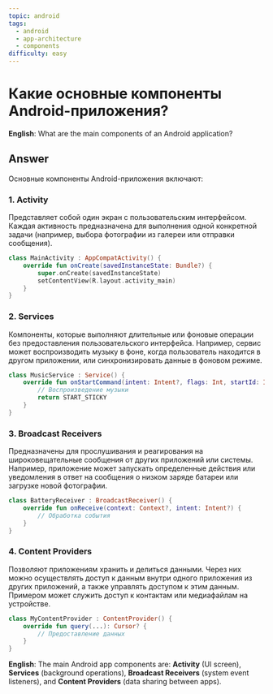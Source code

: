 ```yaml
---
topic: android
tags:
  - android
  - app-architecture
  - components
difficulty: easy
---
```


# Какие основные компоненты Android-приложения?

**English**: What are the main components of an Android application?

## Answer

Основные компоненты Android-приложения включают:

### 1. Activity

Представляет собой один экран с пользовательским интерфейсом. Каждая активность предназначена для выполнения одной конкретной задачи (например, выбора фотографии из галереи или отправки сообщения).

```kotlin
class MainActivity : AppCompatActivity() {
    override fun onCreate(savedInstanceState: Bundle?) {
        super.onCreate(savedInstanceState)
        setContentView(R.layout.activity_main)
    }
}
```

### 2. Services

Компоненты, которые выполняют длительные или фоновые операции без предоставления пользовательского интерфейса. Например, сервис может воспроизводить музыку в фоне, когда пользователь находится в другом приложении, или синхронизировать данные в фоновом режиме.

```kotlin
class MusicService : Service() {
    override fun onStartCommand(intent: Intent?, flags: Int, startId: Int): Int {
        // Воспроизведение музыки
        return START_STICKY
    }
}
```

### 3. Broadcast Receivers

Предназначены для прослушивания и реагирования на широковещательные сообщения от других приложений или системы. Например, приложение может запускать определенные действия или уведомления в ответ на сообщения о низком заряде батареи или загрузке новой фотографии.

```kotlin
class BatteryReceiver : BroadcastReceiver() {
    override fun onReceive(context: Context?, intent: Intent?) {
        // Обработка события
    }
}
```

### 4. Content Providers

Позволяют приложениям хранить и делиться данными. Через них можно осуществлять доступ к данным внутри одного приложения из других приложений, а также управлять доступом к этим данным. Примером может служить доступ к контактам или медиафайлам на устройстве.

```kotlin
class MyContentProvider : ContentProvider() {
    override fun query(...): Cursor? {
        // Предоставление данных
    }
}
```

**English**: The main Android app components are: **Activity** (UI screen), **Services** (background operations), **Broadcast Receivers** (system event listeners), and **Content Providers** (data sharing between apps).
